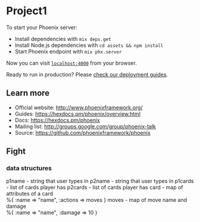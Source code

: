 # Project1

To start your Phoenix server:

  * Install dependencies with `mix deps.get`
  * Install Node.js dependencies with `cd assets && npm install`
  * Start Phoenix endpoint with `mix phx.server`

Now you can visit [`localhost:4000`](http://localhost:4000) from your browser.

Ready to run in production? Please [check our deployment guides](https://hexdocs.pm/phoenix/deployment.html).

## Learn more

  * Official website: http://www.phoenixframework.org/
  * Guides: https://hexdocs.pm/phoenix/overview.html
  * Docs: https://hexdocs.pm/phoenix
  * Mailing list: http://groups.google.com/group/phoenix-talk
  * Source: https://github.com/phoenixframework/phoenix

## Fight
### data structures
p1name - string that user types in
p2name - string that user types in
p1cards - list of cards player has
p2cards - list of cards player has
card - map of attributes of a card	
	%{ :name => "name", :actions => moves }
moves - map of move name and damage		
	%{ :name => "name", :damage => 10 }
